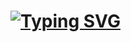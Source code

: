 # [![Typing SVG](https://readme-typing-svg.herokuapp.com?font=Markdown&size=30&color=F70000&multiline=true&width=280&height=60&lines=❃+𝐆𝐇𝐎𝐒𝐓+𝐒𝐇𝐀𝐃𝐎𝐖+❃)](https://git.io/typing-svg)

